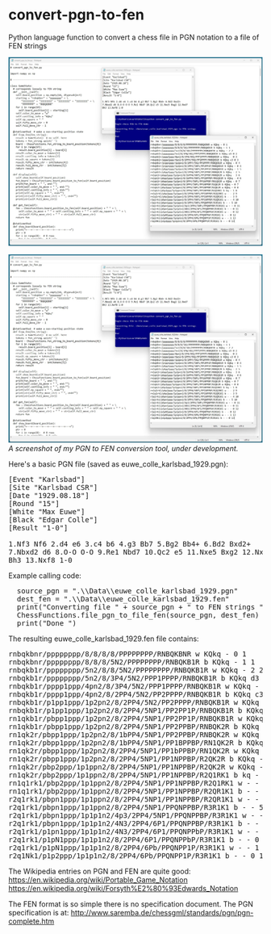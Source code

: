 # convert-pgn-to-fen
Python language function to convert a chess file in PGN notation to a file of FEN strings


<img src="https://github.com/jdmccaffrey/convert-pgn-to-fen/blob/main/Images/converting_euwe_colle_from_pgn_to_fen.jpg" width="800">

![demo|500](/Images/converting_euwe_colle_from_pgn_to_fen.jpg)
<i>A screenshot of my PGN to FEN conversion tool, under development.</i>

Here's a basic PGN file (saved as euwe_colle_karlsbad_1929.pgn):

<pre>
[Event "Karlsbad"]
[Site "Karlsbad CSR"]
[Date "1929.08.18"]
[Round "15"]
[White "Max Euwe"]
[Black "Edgar Colle"]
[Result "1-0"]

1.Nf3 Nf6 2.d4 e6 3.c4 b6 4.g3 Bb7 5.Bg2 Bb4+ 6.Bd2 Bxd2+
7.Nbxd2 d6 8.O-O O-O 9.Re1 Nbd7 10.Qc2 e5 11.Nxe5 Bxg2 12.Nxd7
Bh3 13.Nxf8 1-0
</pre>

Example calling code:

<pre>
  source_pgn = ".\\Data\\euwe_colle_karlsbad_1929.pgn"
  dest_fen = ".\\Data\\euwe_colle_karlsbad_1929.fen"
  print("Converting file " + source_pgn + " to FEN strings ")
  ChessFunctions.file_pgn_to_file_fen(source_pgn, dest_fen)
  print("Done ")
</pre>

The resulting euwe_colle_karlsbad_1929.fen file contains:

<pre>
rnbqkbnr/pppppppp/8/8/8/8/PPPPPPPP/RNBQKBNR w KQkq - 0 1
rnbqkbnr/pppppppp/8/8/8/5N2/PPPPPPPP/RNBQKB1R b KQkq - 1 1
rnbqkb1r/pppppppp/5n2/8/8/5N2/PPPPPPPP/RNBQKB1R w KQkq - 2 2
rnbqkb1r/pppppppp/5n2/8/3P4/5N2/PPP1PPPP/RNBQKB1R b KQkq d3 0 2
rnbqkb1r/pppp1ppp/4pn2/8/3P4/5N2/PPP1PPPP/RNBQKB1R w KQkq - 0 3
rnbqkb1r/pppp1ppp/4pn2/8/2PP4/5N2/PP2PPPP/RNBQKB1R b KQkq c3 0 3
rnbqkb1r/p1pp1ppp/1p2pn2/8/2PP4/5N2/PP2PPPP/RNBQKB1R w KQkq - 0 4
rnbqkb1r/p1pp1ppp/1p2pn2/8/2PP4/5NP1/PP2PP1P/RNBQKB1R b KQkq - 0 4
rn1qkb1r/pbpp1ppp/1p2pn2/8/2PP4/5NP1/PP2PP1P/RNBQKB1R w KQkq - 1 5
rn1qkb1r/pbpp1ppp/1p2pn2/8/2PP4/5NP1/PP2PPBP/RNBQK2R b KQkq - 2 5
rn1qk2r/pbpp1ppp/1p2pn2/8/1bPP4/5NP1/PP2PPBP/RNBQK2R w KQkq - 3 6
rn1qk2r/pbpp1ppp/1p2pn2/8/1bPP4/5NP1/PP1BPPBP/RN1QK2R b KQkq - 4 6
rn1qk2r/pbpp1ppp/1p2pn2/8/2PP4/5NP1/PP1bPPBP/RN1QK2R w KQkq - 0 7
rn1qk2r/pbpp1ppp/1p2pn2/8/2PP4/5NP1/PP1NPPBP/R2QK2R b KQkq - 0 7
rn1qk2r/pbp2ppp/1p1ppn2/8/2PP4/5NP1/PP1NPPBP/R2QK2R w KQkq - 0 8
rn1qk2r/pbp2ppp/1p1ppn2/8/2PP4/5NP1/PP1NPPBP/R2Q1RK1 b kq - 1 8
rn1q1rk1/pbp2ppp/1p1ppn2/8/2PP4/5NP1/PP1NPPBP/R2Q1RK1 w - - 2 9
rn1q1rk1/pbp2ppp/1p1ppn2/8/2PP4/5NP1/PP1NPPBP/R2QR1K1 b - - 3 9
r2q1rk1/pbpn1ppp/1p1ppn2/8/2PP4/5NP1/PP1NPPBP/R2QR1K1 w - - 4 10
r2q1rk1/pbpn1ppp/1p1ppn2/8/2PP4/5NP1/PPQNPPBP/R3R1K1 b - - 5 10
r2q1rk1/pbpn1ppp/1p1p1n2/4p3/2PP4/5NP1/PPQNPPBP/R3R1K1 w - - 0 11
r2q1rk1/pbpn1ppp/1p1p1n2/4N3/2PP4/6P1/PPQNPPBP/R3R1K1 b - - 0 11
r2q1rk1/p1pn1ppp/1p1p1n2/4N3/2PP4/6P1/PPQNPPbP/R3R1K1 w - - 0 12
r2q1rk1/p1pN1ppp/1p1p1n2/8/2PP4/6P1/PPQNPPbP/R3R1K1 b - - 0 12
r2q1rk1/p1pN1ppp/1p1p1n2/8/2PP4/6Pb/PPQNPP1P/R3R1K1 w - - 1 13
r2q1Nk1/p1p2ppp/1p1p1n2/8/2PP4/6Pb/PPQNPP1P/R3R1K1 b - - 0 13
</pre>

The Wikipedia entries on PGN and FEN are quite good:
https://en.wikipedia.org/wiki/Portable_Game_Notation
https://en.wikipedia.org/wiki/Forsyth%E2%80%93Edwards_Notation

The FEN format is so simple there is no specification document. The PGN specification is at:
http://www.saremba.de/chessgml/standards/pgn/pgn-complete.htm
